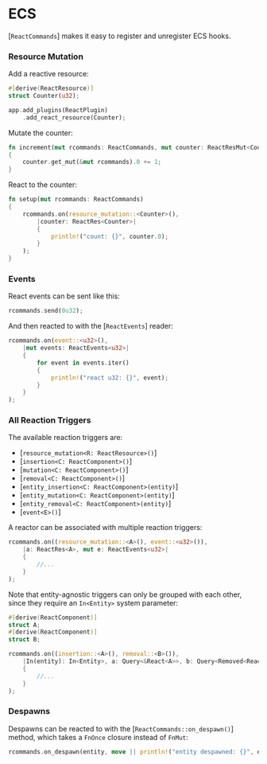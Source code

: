 # ECS

[`ReactCommands`] makes it easy to register and unregister ECS hooks.

### Resource Mutation

Add a reactive resource:
```rust
#[derive(ReactResource)]
struct Counter(u32);

app.add_plugins(ReactPlugin)
    .add_react_resource(Counter);
```

Mutate the counter:
```rust
fn increment(mut rcommands: ReactCommands, mut counter: ReactResMut<Counter>)
{
    counter.get_mut(&mut rcommands).0 += 1;
}
```

React to the counter:
```rust
fn setup(mut rcommands: ReactCommands)
{
    rcommands.on(resource_mutation::<Counter>(),
        |counter: ReactRes<Counter>|
        {
            println!("count: {}", counter.0);
        }
    );
}
```

### Events

React events can be sent like this:
```rust
rcommands.send(0u32);
```

And then reacted to with the [`ReactEvents`] reader:
```rust
rcommands.on(event::<u32>(),
    |mut events: ReactEvents<u32>|
    {
        for event in events.iter()
        {
            println!("react u32: {}", event);
        }
    }
);
```

### All Reaction Triggers

The available reaction triggers are:
- [`resource_mutation<R: ReactResource>()`]
- [`insertion<C: ReactComponent>()`]
- [`mutation<C: ReactComponent>()`]
- [`removal<C: ReactComponent>()`]
- [`entity_insertion<C: ReactComponent>(entity)`]
- [`entity_mutation<C: ReactComponent>(entity)`]
- [`entity_removal<C: ReactComponent>(entity)`]
- [`event<E>()`]

A reactor can be associated with multiple reaction triggers:
```rust
rcommands.on((resource_mutation::<A>(), event::<u32>()),
    |a: ReactRes<A>, mut e: ReactEvents<u32>|
    {
        //...
    }
);
```

Note that entity-agnostic triggers can only be grouped with each other, since they require an `In<Entity>` system parameter:
```rust
#[derive(ReactComponent)]
struct A;
#[derive(ReactComponent)]
struct B;

rcommands.on((insertion::<A>(), removal::<B>()),
    |In(entity): In<Entity>, a: Query<&React<A>>, b: Query<Removed<React<B>>|
    {
        //...
    }
);
```

### Despawns

Despawns can be reacted to with the [`ReactCommands::on_despawn()`] method, which takes a `FnOnce` closure instead of `FnMut`:
```rust
rcommands.on_despawn(entity, move || println!("entity despawned: {}", entity));
```
